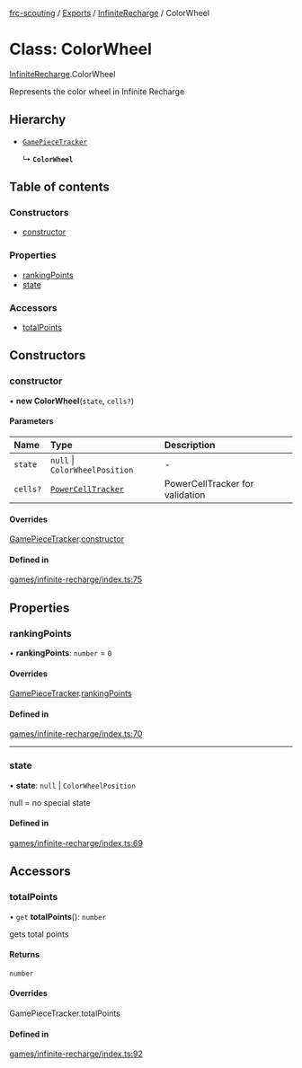 [frc-scouting](../README.md) / [Exports](../modules.md) / [InfiniteRecharge](../modules/InfiniteRecharge.md) / ColorWheel

# Class: ColorWheel

[InfiniteRecharge](../modules/InfiniteRecharge.md).ColorWheel

Represents the color wheel in Infinite Recharge

## Hierarchy

- [`GamePieceTracker`](GamePieceTracker.md)

  ↳ **`ColorWheel`**

## Table of contents

### Constructors

- [constructor](InfiniteRecharge.ColorWheel.md#constructor)

### Properties

- [rankingPoints](InfiniteRecharge.ColorWheel.md#rankingpoints)
- [state](InfiniteRecharge.ColorWheel.md#state)

### Accessors

- [totalPoints](InfiniteRecharge.ColorWheel.md#totalpoints)

## Constructors

### constructor

• **new ColorWheel**(`state`, `cells?`)

#### Parameters

| Name | Type | Description |
| :------ | :------ | :------ |
| `state` | ``null`` \| `ColorWheelPosition` | - |
| `cells?` | [`PowerCellTracker`](InfiniteRecharge.PowerCellTracker.md) | PowerCellTracker for validation |

#### Overrides

[GamePieceTracker](GamePieceTracker.md).[constructor](GamePieceTracker.md#constructor)

#### Defined in

[games/infinite-recharge/index.ts:75](https://github.com/BREAD5940/frc-scouting/blob/a48c676/src/games/infinite-recharge/index.ts#L75)

## Properties

### rankingPoints

• **rankingPoints**: `number` = `0`

#### Overrides

[GamePieceTracker](GamePieceTracker.md).[rankingPoints](GamePieceTracker.md#rankingpoints)

#### Defined in

[games/infinite-recharge/index.ts:70](https://github.com/BREAD5940/frc-scouting/blob/a48c676/src/games/infinite-recharge/index.ts#L70)

___

### state

• **state**: ``null`` \| `ColorWheelPosition`

null = no special state

#### Defined in

[games/infinite-recharge/index.ts:69](https://github.com/BREAD5940/frc-scouting/blob/a48c676/src/games/infinite-recharge/index.ts#L69)

## Accessors

### totalPoints

• `get` **totalPoints**(): `number`

gets total points

#### Returns

`number`

#### Overrides

GamePieceTracker.totalPoints

#### Defined in

[games/infinite-recharge/index.ts:92](https://github.com/BREAD5940/frc-scouting/blob/a48c676/src/games/infinite-recharge/index.ts#L92)
